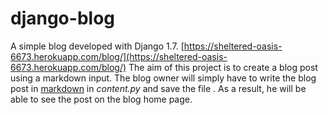 # django-blog
A simple blog developed with Django 1.7. [https://sheltered-oasis-6673.herokuapp.com/blog/](https://sheltered-oasis-6673.herokuapp.com/blog/)
The aim of this project is to create a blog post using a markdown input. The blog owner will simply have to write the blog post in [markdown](http://en.wikipedia.org/wiki/Markdown) in *content.py* and save the file . As a result, he will be able to see the post on the blog home page.
